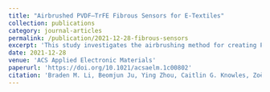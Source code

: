 ```yaml
---
title: "Airbrushed PVDF–TrFE Fibrous Sensors for E-Textiles"
collection: publications
category: journal-articles
permalink: /publication/2021-12-28-fibrous-sensors
excerpt: 'This study investigates the airbrushing method for creating PVDF–TrFE fibrous sensors for integration into e-textiles.'
date: 2021-12-28
venue: 'ACS Applied Electronic Materials'
paperurl: 'https://doi.org/10.1021/acsaelm.1c00802'
citation: 'Braden M. Li, Beomjun Ju, Ying Zhou, Caitlin G. Knowles, Zoë Rosenberg, Tashana J. Flewwellin, Furkan Kose, Jesse S. Jur. (2021). &quot;Airbrushed PVDF–TrFE Fibrous Sensors for E-Textiles.&quot; <i>ACS Applied Electronic Materials</i>.'
---
```


